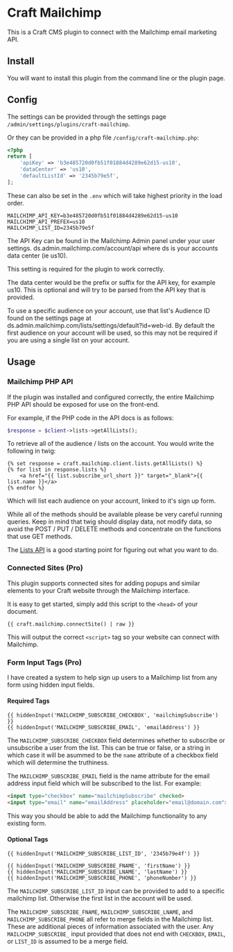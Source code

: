 # Craft Mailchimp

This is a Craft CMS plugin to connect with the Mailchimp email marketing API.

## Install

You will want to install this plugin from the command line or the plugin page. 

## Config

The settings can be provided through the settings page `/admin/settings/plugins/craft-mailchimp`.

Or they can be provided in a php file `/config/craft-mailchimp.php`:

```php
<?php
return [
    'apiKey' => 'b3e485720d0fb51f01884d4289e62d15-us10',
    'dataCenter' => 'us10',
    'defaultListId' => '2345b79e5f',
];
```

These can also be set in the `.env` which will take highest priority in the load order.

```
MAILCHIMP_API_KEY=b3e485720d0fb51f01884d4289e62d15-us10
MAILCHIMP_API_PREFEX=us10
MAILCHIMP_LIST_ID=2345b79e5f
```

The API Key can be found in the Mailchimp Admin panel under your user settings. ds.admin.mailchimp.com/account/api where ds is your accounts data center (ie us10). 

This setting is required for the plugin to work correctly.

The data center would be the prefix or suffix for the API key, for example us10. This is optional and will try to be parsed from the API key that is provided. 

To use a specific audience on your account, use that list's Audience ID found on the settings page at ds.admin.mailchimp.com/lists/settings/default?id=web-id. By default the first audience on your account will be used, so this may not be required if you are using a single list on your account.

## Usage

### Mailchimp PHP API

If the plugin was installed and configured correctly, the entire Mailchimp PHP API should be exposed for use on the front-end. 

For example, if the PHP code in the API docs is as follows:

```php
$response = $client->lists->getAllLists();
```

To retrieve all of the audience / lists on the account. You would write the following in twig:

```twig
{% set response = craft.mailchimp.client.lists.getAllLists() %}
{% for list in response.lists %}
    <a href="{{ list.subscribe_url_short }}" target="_blank">{{ list.name }}</a>
{% endfor %}
```

Which will list each audience on your account, linked to it's sign up form. 

While all of the methods should be available please be very careful running queries. Keep in mind that twig should display data, not modify data, so avoid the POST / PUT / DELETE methods and concentrate on the functions that use GET methods.

The <a href="https://mailchimp.com/developer/marketing/api/lists/">Lists API</a> is a good starting point for figuring out what you want to do.

### Connected Sites (Pro)

This plugin supports connected sites for adding popups and similar elements to your Craft website through the Mailchimp interface.

It is easy to get started, simply add this script to the `<head>` of your document.

```twig
{{ craft.mailchimp.connectSite() | raw }}
```

This will output the correct `<script>` tag so your website can connect with Mailchimp. 

### Form Input Tags (Pro)

I have created a system to help sign up users to a Mailchimp list from any form using hidden input fields.

#### Required Tags

```twig
{{ hiddenInput('MAILCHIMP_SUBSCRIBE_CHECKBOX', 'mailchimpSubscribe') }}
{{ hiddenInput('MAILCHIMP_SUBSCRIBE_EMAIL', 'emailAddress') }}
```

The `MAILCHIMP_SUBSCRIBE_CHECKBOX` field determines whether to subscribe or unsubscribe a user from the list. This can be true or false, or a string in which case it will be asummed to be the `name` attribute of a checkbox field which will determine the truthiness. 

The `MAILCHIMP_SUBSCRIBE_EMAIL` field is the name attribute for the email address input field which will be subscribed to the list. For example:

```html
<input type="checkbox" name="mailchimpSubscribe" checked>
<input type="email" name="emailAddress" placeholder="email@domain.com">
```

This way you should be able to add the Mailchimp functionality to any existing form.

#### Optional Tags

```twig
{{ hiddenInput('MAILCHIMP_SUBSCRIBE_LIST_ID', '2345b79e4f') }}

{{ hiddenInput('MAILCHIMP_SUBSCRIBE_FNAME', 'firstName') }}
{{ hiddenInput('MAILCHIMP_SUBSCRIBE_LNAME', 'lastName') }}
{{ hiddenInput('MAILCHIMP_SUBSCRIBE_PHONE', 'phoneNumber') }}
```

The `MAILCHIMP_SUBSCRIBE_LIST_ID` input can be provided to add to a specific mailchimp list. Otherwise the first list in the account will be used.

The `MAILCHIMP_SUBSCRIBE_FNAME`, `MAILCHIMP_SUBSCRIBE_LNAME`, and `MAILCHIMP_SUBSCRIBE_PHONE` all refer to merge fields in the Mailchimp list. These are additional pieces of information associated with the user. Any `MAILCHIMP_SUBSCRIBE_` input provided that does not end with `CHECKBOX`, `EMAIL`, or `LIST_ID` is assumed to be a merge field.




